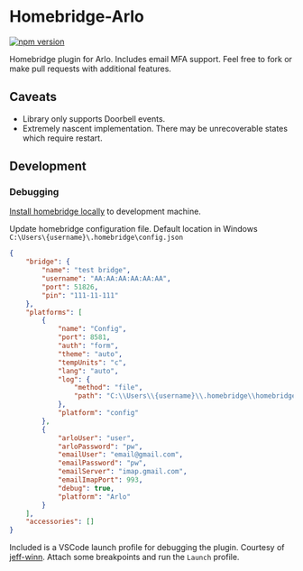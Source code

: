 # Homebridge-Arlo

<a href="https://www.npmjs.com/package/homebridge-arlo-v2"><img title="npm version" src="https://badgen.net/npm/v/homebridge-arlo-v2" ></a>

Homebridge plugin for Arlo.
Includes email MFA support. Feel free to fork or make pull requests with additional features.

## Caveats

* Library only supports Doorbell events.
* Extremely nascent implementation. There may be unrecoverable states which require restart.

## Development

### Debugging
[Install homebridge locally](https://github.com/homebridge/homebridge/wiki/Install-Homebridge-on-Windows-10) to development machine.

Update homebridge configuration file. Default location in Windows `C:\Users\{username}\.homebridge\config.json`

```json
{
    "bridge": {
        "name": "test bridge",
        "username": "AA:AA:AA:AA:AA:AA",
        "port": 51826,
        "pin": "111-11-111"
    },
    "platforms": [
        {
            "name": "Config",
            "port": 8581,
            "auth": "form",
            "theme": "auto",
            "tempUnits": "c",
            "lang": "auto",
            "log": {
                "method": "file",
                "path": "C:\\Users\\{username}\\.homebridge\\homebridge.log"
            },
            "platform": "config"
        },
        {
            "arloUser": "user",
            "arloPassword": "pw",
            "emailUser": "email@gmail.com",
            "emailPassword": "pw",
            "emailServer": "imap.gmail.com",
            "emailImapPort": 993,
            "debug": true,
            "platform": "Arlo"
        }
    ],
    "accessories": []
}
```

Included is a VSCode launch profile for debugging the plugin. Courtesy of [jeff-winn](https://github.com/jeff-winn/homebridge-veml7700-sensor). Attach some breakpoints and run the `Launch` profile.